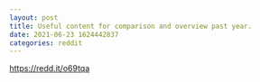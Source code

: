 ```yaml
--- 
layout: post 
title: Useful content for comparison and overview past year. 
date: 2021-06-23 1624442837 
categories: reddit 
--- 
```

https://redd.it/o69tqa